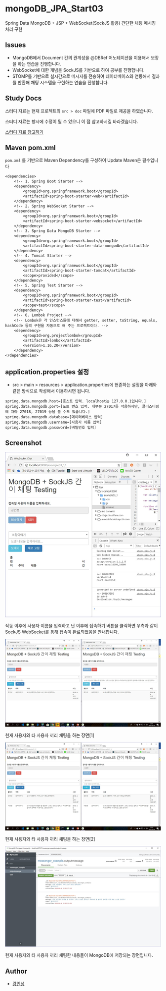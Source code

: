 # mongoDB_JPA_Start03
Spring Data MongoDB + JSP + WebSocket(SockJS 활용) 간단한 채팅 메시징 처리 구현

## Issues
- MongoDB에서 Document 간의 관계성을 @DBRef 어노테이션을 이용해서 보장을 하는 연습을 진행합니다.
- WebSocket에 대한 개념을 SockJS를 기반으로 하여 공부를 진행합니다.
- STOMP를 기반으로 실시간으로 메시지를 전송하여 데이터베이스와 연동해서 결과를 반환해 채팅 시스템을 구현하는 연습을 진행합니다.

## Study Docs
스터디 자료는 현재 프로젝트의 `src > doc` 파일에 PDF 파일로 제공을 하였습니다.
 
스터디 자료는 향시에 수정이 될 수 있으니 이 점 참고하시길 바라겠습니다.

[스터디 자료 참고하기](https://github.com/tails5555/mongoDB_JPA_Start03/blob/master/src/doc/MongoDB%2BSpringJPA_04_MongoDB_SockJS_%EC%A0%91%EB%AA%A9.pdf)

## Maven pom.xml
`pom.xml` 를 기반으로 Maven Dependency를 구성하여 Update Maven은 필수입니다

```
<dependencies>
	<!-- 1. Spring Boot Starter -->
	<dependency>
		<groupId>org.springframework.boot</groupId>
		<artifactId>spring-boot-starter-web</artifactId>
	</dependency>
	<!-- 2. Spring WebSocket Starter -->
	<dependency>
		<groupId>org.springframework.boot</groupId>
		<artifactId>spring-boot-starter-websocket</artifactId>
	</dependency>
	<!-- 3. Spring Data MongoDB Starter -->
	<dependency>
		<groupId>org.springframework.boot</groupId>
		<artifactId>spring-boot-starter-data-mongodb</artifactId>
	</dependency>
	<!-- 4. Tomcat Starter -->
	<dependency>
		<groupId>org.springframework.boot</groupId>
		<artifactId>spring-boot-starter-tomcat</artifactId>
		<scope>provided</scope>
	</dependency>
	<!-- 5. Spring Test Starter -->
	<dependency>
		<groupId>org.springframework.boot</groupId>
		<artifactId>spring-boot-starter-test</artifactId>
		<scope>test</scope>
	</dependency>
	<!-- 6. Lombok Project -->
	<!-- Lombok은 각 인스턴스들에 대해서 getter, setter, toString, equals, hashCode 등의 구현을 자동으로 해 주는 프로젝트이다. -->
	<dependency>
		<groupId>org.projectlombok</groupId>
		<artifactId>lombok</artifactId>
		<version>1.16.20</version>
	</dependency>
</dependencies>
```

## application.properties 설정
- src > main > resources > application.properties에 현존하는 설정을 아래와 같은 방식으로 작성해서 이용하시면 됩니다.

```
spring.data.mongodb.host=[호스트 입력. localhost는 127.0.0.1입니다.]
spring.data.mongodb.port=[포트 번호 입력. 대부분 27017를 적용하지만, 클러스터링에 따라 27018, 27019 등을 쓸 수도 있습니다.]
spring.data.mongodb.database=[데이터베이스 입력]
spring.data.mongodb.username=[사용자 이름 입력]
spring.data.mongodb.password=[비밀번호 입력]
```

## Screenshot
![example04_result01](/src/doc/example04_result01.jpg "example04_result01")

작동 이후에 사용자 이름을 입력하고 난 이후에 접속하기 버튼을 클릭하면 우측과 같이 SockJS WebSocket를 통해 접속이 완료되었음을 안내합니다.

![example04_result02](/src/doc/example04_result02.jpg "example04_result02")

현재 사용자와 타 사용자 끼리 채팅을 하는 장면[1]

![example04_result03](/src/doc/example04_result03.jpg "example04_result03")

현재 사용자와 타 사용자 끼리 채팅을 하는 장면[2]

![example04_result04](/src/doc/example04_result04.jpg "example04_result04")

현재 사용자와 타 사용자 끼리 채팅한 내용들이 MongoDB에 저장되는 장면입니다.

## Author
- [강인성](https://github.com/tails5555)